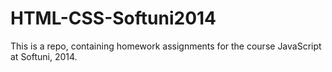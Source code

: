 HTML-CSS-Softuni2014
====================
This is a repo, containing homework assignments for the course JavaScript at Softuni, 2014.
